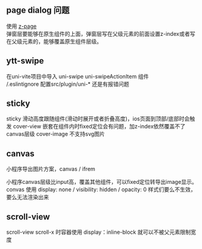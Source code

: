 ## page dialog 问题
使用 [z-page](https://github.com/thetime50/z-page)  
弹窗层要能够在原生组件的上面，弹窗层写在父级元素的前面设置z-index或者写在父级元素的，能够覆盖原生组件层级。

## ytt-swipe
在uni-vite项目中导入 uni-swipe uni-swipeActionItem 组件  
/.eslintignore 配置src/plugin/uni-*
还是有报错问题 

## sticky
sticky 滑动高度跟随组件(滑动时展开或者折叠高度)，ios页面到顶部/底部时会触发
cover-view 嵌套在组件内时fixed定位会有问题，加z-index依然覆盖不了canvas层级
cover-image 不支持svg图片

## canvas
小程序导出图片方案，canvas / ifrem  

小程序canvas层级比input高，覆盖其他组件，可以fixed定位转导出image显示。convas 使用 display: none / visibility: hidden / opacity: 0 样式们要么不生效，要么无法渲染出来

## scroll-view
scroll-view scroll-x 时容器使用 display：inline-block 就可以不被父元素限制宽度
